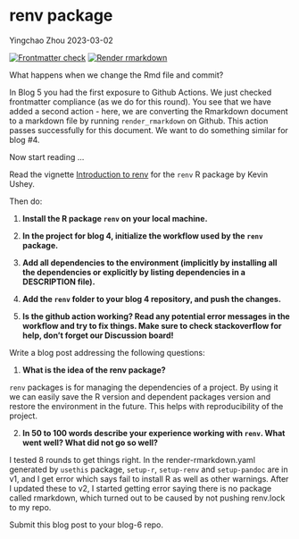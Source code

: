 renv package
================
Yingchao Zhou
2023-03-02

<!-- README.md is generated from README.Rmd. Please edit that file -->
<!-- badges: start -->

[![Frontmatter
check](../../actions/workflows/check-yaml.yaml/badge.svg)](../../actions/workflows/check-yaml.yaml)
[![Render
rmarkdown](../../actions/workflows/render-rmarkdown.yaml/badge.svg)](../../actions/workflows/render-rmarkdown.yaml)
<!-- badges: end -->

What happens when we change the Rmd file and commit?

In Blog 5 you had the first exposure to Github Actions. We just checked
frontmatter compliance (as we do for this round). You see that we have
added a second action - here, we are converting the Rmarkdown document
to a markdown file by running `render_rmarkdown` on Github. This action
passes successfully for this document. We want to do something similar
for blog \#4.

Now start reading …

Read the vignette [Introduction to
renv](https://rstudio.github.io/renv/articles/renv.html) for the `renv`
R package by Kevin Ushey.

Then do:

1.  **Install the R package `renv` on your local machine.**

2.  **In the project for blog 4, initialize the workflow used by the
    `renv` package.**

3.  **Add all dependencies to the environment (implicitly by installing
    all the dependencies or explicitly by listing dependencies in a
    DESCRIPTION file).**

4.  **Add the `renv` folder to your blog 4 repository, and push the
    changes.**

5.  **Is the github action working? Read any potential error messages in
    the workflow and try to fix things. Make sure to check stackoverflow
    for help, don’t forget our Discussion board!**

Write a blog post addressing the following questions:

1.  **What is the idea of the renv package?**

`renv` packages is for managing the dependencies of a project. By using
it we can easily save the R version and dependent packages version and
restore the environment in the future. This helps with reproducibility
of the project.

2.  **In 50 to 100 words describe your experience working with `renv`.
    What went well? What did not go so well?**

I tested 8 rounds to get things right. In the render-rmarkdown.yaml
generated by `usethis` package, `setup-r`, `setup-renv` and
`setup-pandoc` are in v1, and I get error which says fail to install R
as well as other warnings. After I updated these to v2, I started
getting error saying there is no package called rmarkdown, which turned
out to be caused by not pushing renv.lock to my repo.

Submit this blog post to your blog-6 repo.

